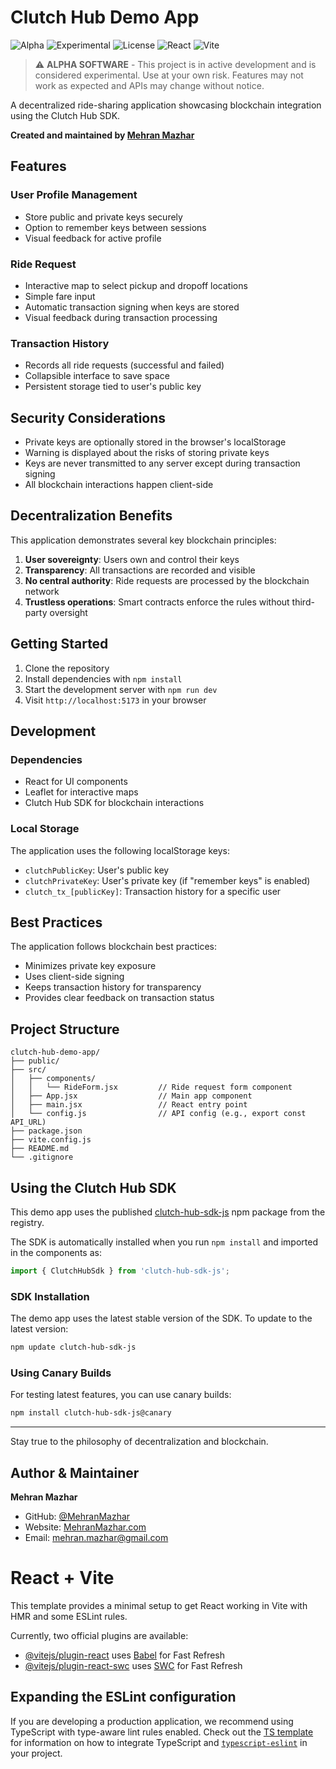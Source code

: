# Clutch Hub Demo App

![Alpha](https://img.shields.io/badge/status-alpha-orange.svg)
![Experimental](https://img.shields.io/badge/stage-experimental-red.svg)
![License](https://img.shields.io/badge/license-MIT-blue.svg)
![React](https://img.shields.io/badge/React-20232A?style=flat&logo=react&logoColor=61DAFB)
![Vite](https://img.shields.io/badge/Vite-646CFF?style=flat&logo=vite&logoColor=white)

> ⚠️ **ALPHA SOFTWARE** - This project is in active development and is considered experimental. Use at your own risk. Features may not work as expected and APIs may change without notice.

A decentralized ride-sharing application showcasing blockchain integration using the Clutch Hub SDK.

**Created and maintained by [Mehran Mazhar](https://github.com/MehranMazhar)**

## Features

### User Profile Management
- Store public and private keys securely
- Option to remember keys between sessions
- Visual feedback for active profile

### Ride Request
- Interactive map to select pickup and dropoff locations
- Simple fare input
- Automatic transaction signing when keys are stored
- Visual feedback during transaction processing

### Transaction History
- Records all ride requests (successful and failed)
- Collapsible interface to save space
- Persistent storage tied to user's public key

## Security Considerations

- Private keys are optionally stored in the browser's localStorage
- Warning is displayed about the risks of storing private keys
- Keys are never transmitted to any server except during transaction signing
- All blockchain interactions happen client-side

## Decentralization Benefits

This application demonstrates several key blockchain principles:

1. **User sovereignty**: Users own and control their keys
2. **Transparency**: All transactions are recorded and visible
3. **No central authority**: Ride requests are processed by the blockchain network
4. **Trustless operations**: Smart contracts enforce the rules without third-party oversight

## Getting Started

1. Clone the repository
2. Install dependencies with `npm install`
3. Start the development server with `npm run dev`
4. Visit `http://localhost:5173` in your browser

## Development

### Dependencies
- React for UI components
- Leaflet for interactive maps
- Clutch Hub SDK for blockchain interactions

### Local Storage
The application uses the following localStorage keys:
- `clutchPublicKey`: User's public key
- `clutchPrivateKey`: User's private key (if "remember keys" is enabled)
- `clutch_tx_[publicKey]`: Transaction history for a specific user

## Best Practices

The application follows blockchain best practices:
- Minimizes private key exposure
- Uses client-side signing
- Keeps transaction history for transparency
- Provides clear feedback on transaction status

## Project Structure

```
clutch-hub-demo-app/
├── public/
├── src/
│   ├── components/
│   │   └── RideForm.jsx         // Ride request form component
│   ├── App.jsx                  // Main app component
│   ├── main.jsx                 // React entry point
│   └── config.js                // API config (e.g., export const API_URL)
├── package.json
├── vite.config.js
├── README.md
└── .gitignore
```

## Using the Clutch Hub SDK

This demo app uses the published [clutch-hub-sdk-js](https://www.npmjs.com/package/clutch-hub-sdk-js) npm package from the registry.

The SDK is automatically installed when you run `npm install` and imported in the components as:
```javascript
import { ClutchHubSdk } from 'clutch-hub-sdk-js';
```

### SDK Installation
The demo app uses the latest stable version of the SDK. To update to the latest version:
```bash
npm update clutch-hub-sdk-js
```

### Using Canary Builds
For testing latest features, you can use canary builds:
```bash
npm install clutch-hub-sdk-js@canary
```

---

Stay true to the philosophy of decentralization and blockchain.

## Author & Maintainer

**Mehran Mazhar**
- GitHub: [@MehranMazhar](https://github.com/MehranMazhar)
- Website: [MehranMazhar.com](https://MehranMazhar.com)
- Email: mehran.mazhar@gmail.com

# React + Vite

This template provides a minimal setup to get React working in Vite with HMR and some ESLint rules.

Currently, two official plugins are available:

- [@vitejs/plugin-react](https://github.com/vitejs/vite-plugin-react/blob/main/packages/plugin-react) uses [Babel](https://babeljs.io/) for Fast Refresh
- [@vitejs/plugin-react-swc](https://github.com/vitejs/vite-plugin-react/blob/main/packages/plugin-react-swc) uses [SWC](https://swc.rs/) for Fast Refresh

## Expanding the ESLint configuration

If you are developing a production application, we recommend using TypeScript with type-aware lint rules enabled. Check out the [TS template](https://github.com/vitejs/vite/tree/main/packages/create-vite/template-react-ts) for information on how to integrate TypeScript and [`typescript-eslint`](https://typescript-eslint.io) in your project.
